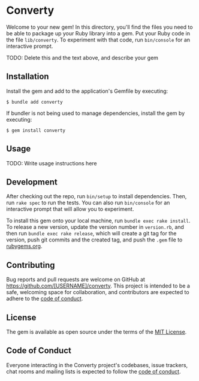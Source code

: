 # Converty

Welcome to your new gem! In this directory, you'll find the files you need to be able to package up your Ruby library into a gem. Put your Ruby code in the file `lib/converty`. To experiment with that code, run `bin/console` for an interactive prompt.

TODO: Delete this and the text above, and describe your gem

## Installation

Install the gem and add to the application's Gemfile by executing:

    $ bundle add converty

If bundler is not being used to manage dependencies, install the gem by executing:

    $ gem install converty

## Usage

TODO: Write usage instructions here

## Development

After checking out the repo, run `bin/setup` to install dependencies. Then, run `rake spec` to run the tests. You can also run `bin/console` for an interactive prompt that will allow you to experiment.

To install this gem onto your local machine, run `bundle exec rake install`. To release a new version, update the version number in `version.rb`, and then run `bundle exec rake release`, which will create a git tag for the version, push git commits and the created tag, and push the `.gem` file to [rubygems.org](https://rubygems.org).

## Contributing

Bug reports and pull requests are welcome on GitHub at https://github.com/[USERNAME]/converty. This project is intended to be a safe, welcoming space for collaboration, and contributors are expected to adhere to the [code of conduct](https://github.com/[USERNAME]/converty/blob/master/CODE_OF_CONDUCT.md).

## License

The gem is available as open source under the terms of the [MIT License](https://opensource.org/licenses/MIT).

## Code of Conduct

Everyone interacting in the Converty project's codebases, issue trackers, chat rooms and mailing lists is expected to follow the [code of conduct](https://github.com/[USERNAME]/converty/blob/master/CODE_OF_CONDUCT.md).
